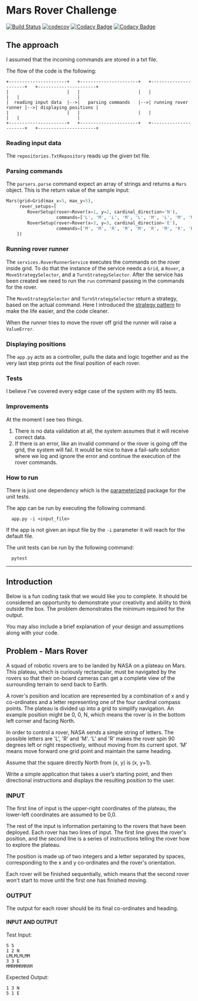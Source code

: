 # Mars Rover Challenge

[![Build Status](https://travis-ci.org/dev-11/mars-rover-challenge.svg?branch=master)](https://travis-ci.org/dev-11/mars-rover-challenge)
[![codecov](https://codecov.io/gh/dev-11/mars-rover-challenge/branch/master/graph/badge.svg)](https://codecov.io/gh/dev-11/mars-rover-challenge)
[![Codacy Badge](https://api.codacy.com/project/badge/Grade/76f03ad42cd84729850139f19201e9a2)](https://www.codacy.com/manual/dev-11/mars-rover-challenge?utm_source=github.com&amp;utm_medium=referral&amp;utm_content=dev-11/mars-rover-challenge&amp;utm_campaign=Badge_Grade)
[![Codacy Badge](https://api.codacy.com/project/badge/Coverage/76f03ad42cd84729850139f19201e9a2)](https://www.codacy.com/manual/dev-11/mars-rover-challenge?utm_source=github.com&utm_medium=referral&utm_content=dev-11/mars-rover-challenge&utm_campaign=Badge_Coverage)

## The approach
I assumed that the incoming commands are stored in a txt file.

The flow of the code is the following:
```text
+----------------------+   +----------------------+   +----------------------+   +----------------------+                
|                      |   |                      |   |                      |   |                      |                
|  reading input data  |-->|   parsing commands   |-->| running rover runner |-->| displaying positions |                
|                      |   |                      |   |                      |   |                      |                
+----------------------+   +----------------------+   +----------------------+   +----------------------+ 
```

### Reading input data
The `repositories.TxtRepository` reads up the given txt file.

### Parsing commands
The `parsers.parse` command expect an array of strings and returns a `Mars` object.
This is the return value of the sample input:
```python
Mars(grid=Grid(max_x=5, max_y=5),
     rover_setups=[
        RoverSetup(rover=Rover(x=1, y=2, cardinal_direction='N'),
                   commands=['L', 'M', 'L', 'M', 'L', 'M', 'L', 'M', 'M']),
        RoverSetup(rover=Rover(x=3, y=3, cardinal_direction='E'),
                   commands=['M', 'M', 'R', 'M', 'M', 'R', 'M', 'R', 'R', 'M'])
    ])
```

### Running rover runner
The `services.RoverRunnerService` executes the commands on the rover inside grid.
To do that the instance of the service needs a `Grid`, a `Rover`, a `MoveStrategySelector`, and a `TurnStrategySelector`.
After the service has been created we need to run the `run` command passing in the commands for the rover.

The  `MoveStrategySelector` and `TurnStrategySelector` return a strategy, based on the actual command.
Here I introduced the [strategy pattern](https://en.wikipedia.org/wiki/Strategy_pattern) to make the life easier, and the code cleaner.

When the runner tries to move the rover off grid the runner will raise a `ValueError`.  

### Displaying positions

The `app.py` acts as a controller, pulls the data and logic together and as the very last step prints out the final position of each rover.

### Tests
I believe I've covered every edge case of the system with my 85 tests.

### Improvements 
At the moment I see two things.

1.  There is no data validation at all, the system assumes that it will receive correct data.
2.  If there is an error, like an invalid command or the rover is going off the grid, the system will fail. It would be nice to have a fail-safe solution where we log and ignore the error and continue the execution of the rover commands.    

### How to run
There is just one dependency which is the [parameterized](https://pypi.org/project/parameterized/) package for the unit tests.

The app can be run by executing the following command. 
```shell script
  app.py -i <input_file>
```

If the app is not given an input file by the `-i` parameter it will reach for the default file.

The unit tests can be run by the following command:
```shell script
  pytest
```


---

## Introduction
Below is a fun coding task that we would like you to complete. It should be considered an opportunity to demonstrate your creativity and ability to think outside the box. The problem demonstrates the minimum required for the output.

You may also include a brief explanation of your design and assumptions along with your code.

## Problem - Mars Rover
A squad of robotic rovers are to be landed by NASA on a plateau on Mars. This plateau, which is curiously rectangular, must be navigated by the rovers so that their on-board cameras can get a complete view of the surrounding terrain to send back to Earth.

A rover's position and location are represented by a combination of x and y co-ordinates and a letter representing one of the four cardinal compass points. The plateau is divided up into a grid to simplify navigation. An example position might be 0, 0, N, which means the rover is in the bottom left corner and facing North.

In order to control a rover, NASA sends a simple string of letters. The possible letters are 'L', 'R' and 'M'. 'L' and 'R' makes the rover spin 90 degrees left or right respectively, without moving from its current spot. 'M' means move forward one grid point and maintain the same heading.

Assume that the square directly North from (x, y) is (x, y+1).

Write a simple application that takes a user’s starting point, and then directional instructions and displays the resulting position to the user.

### INPUT
The first line of input is the upper-right coordinates of the plateau, the lower-left coordinates are assumed to be 0,0.
 
The rest of the input is information pertaining to the rovers that have been deployed. Each rover has two lines of input. The first line gives the rover's position, and the second line is a series of instructions telling the rover how to explore the plateau.
 
The position is made up of two integers and a letter separated by spaces, corresponding to the x and y co-ordinates and the rover's orientation.
 
Each rover will be finished sequentially, which means that the second rover won't start to move until the first one has finished moving.

### OUTPUT
The output for each rover should be its final co-ordinates and heading.

#### INPUT AND OUTPUT
Test Input:
```text
5 5
1 2 N
LMLMLMLMM
3 3 E
MMRMMRMRRM
```
Expected Output:
```text
1 3 N
5 1 E
```
